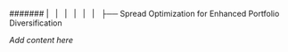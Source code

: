 ####### |   |   |   |   |   |   ├── Spread Optimization for Enhanced Portfolio Diversification

*Add content here*